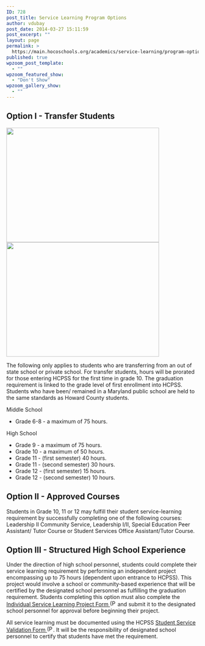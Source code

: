 ```yaml
---
ID: 728
post_title: Service Learning Program Options
author: vdubay
post_date: 2014-03-27 15:11:59
post_excerpt: ""
layout: page
permalink: >
  https://main.hocoschools.org/academics/service-learning/program-options/
published: true
wpzoom_post_template:
  - ""
wpzoom_featured_show:
  - "Don't Show"
wpzoom_gallery_show:
  - ""
---
```

<h2>Option I - Transfer Students</h2>

<img class="pict" alt=" " src="/f/academics/servicelearning/sl_pic3.jpg" width="400" height="300" />

<img class="pict" alt=" " src="/f/academics/servicelearning/sl_pic4.jpg" width="400" height="300" />

<p>The following only applies to students who are transferring from an out of state school or private school. For transfer students, hours will be prorated for those entering HCPSS for the first time in grade 10. The graduation requirement is linked to the grade level of first enrollment into HCPSS. Students who have been/ remained in a Maryland public school are held to the same standards as Howard County students.</p>

<p>Middle School</p>
<ul>
  <li>Grade 6-8 - a maximum of 75 hours.</li>
</ul>

<p>High School</p>
<ul>
  <li>Grade 9 - a maximum of 75 hours.</li>
  <li>Grade 10 - a maximum of 50 hours.</li>
  <li>Grade 11 - (first semester) 40 hours.</li>
  <li>Grade 11 - (second semester) 30 hours.</li>
  <li>Grade 12 - (first semester) 15 hours.</li>
  <li>Grade 12 - (second semester) 10 hours.</li>
</ul>

<h2>Option II - Approved Courses</h2>

<p>Students in Grade 10, 11 or 12 may fulfill their student service-learning requirement by successfully completing one of the following courses: Leadership II Community Service, Leadership I/II, Special Education Peer Assistant/ Tutor Course or Student Services Office Assistant/Tutor Course.</p>

<h2>Option III - Structured High School Experience</h2>

<p>Under the direction of high school personnel, students could complete their service learning requirement by performing an independent project encompassing up to 75 hours (dependent upon entrance to HCPSS). This project would involve a school or community-based experience that will be certified by the designated school personnel as fulfilling the graduation requirement. Students completing this option must also complete the <a href="/f/aboutus/form_SSL_individual_project.pdf">Individual Service Learning Project Form <img alt="(PDF)" src="/f/images/bullet-pdf.gif" width="16" height="16" border="0" /></a> and submit it to the designated school personnel for approval before beginning their project.</p>

<p>All service learning must be documented using the HCPSS <a href="/f/aboutus/form_SSL_service_validation.pdf">Student Service Validation Form <img alt="(PDF)" src="/f/images/bullet-pdf.gif" width="16" height="16" border="0" /></a>. It will be the responsibility of designated school personnel to certify that students have met the requirement.</p>